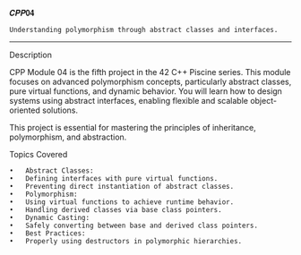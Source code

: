 𝑪𝑷𝑷𝟎𝟒

    Understanding polymorphism through abstract classes and interfaces.

____________________________________________________________________________

Description

CPP Module 04 is the fifth project in the 42 C++ Piscine series. This module focuses on advanced polymorphism concepts, particularly abstract classes, pure virtual functions, and dynamic behavior. You will learn how to design systems using abstract interfaces, enabling flexible and scalable object-oriented solutions.

This project is essential for mastering the principles of inheritance, polymorphism, and abstraction.

Topics Covered

	•	Abstract Classes:
	•	Defining interfaces with pure virtual functions.
	•	Preventing direct instantiation of abstract classes.
	•	Polymorphism:
	•	Using virtual functions to achieve runtime behavior.
	•	Handling derived classes via base class pointers.
	•	Dynamic Casting:
	•	Safely converting between base and derived class pointers.
	•	Best Practices:
	•	Properly using destructors in polymorphic hierarchies.
